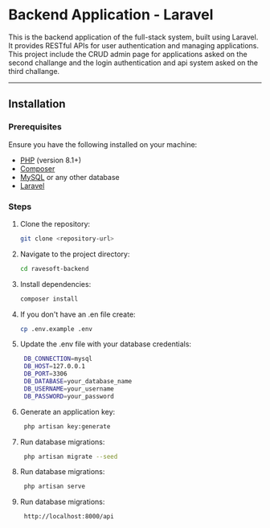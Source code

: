 # Backend Application - Laravel

This is the backend application of the full-stack system, built using Laravel. It provides RESTful APIs for user authentication and managing applications.
This project include the CRUD admin page for applications asked on the second challange and the login authentication and api system asked on the third challange.

---

## Installation

### Prerequisites
Ensure you have the following installed on your machine:
- [PHP](https://www.php.net/) (version 8.1+)
- [Composer](https://getcomposer.org/)
- [MySQL](https://www.mysql.com/) or any other database
- [Laravel](https://laravel.com/)

### Steps
1. Clone the repository:
   ```bash
   git clone <repository-url>
   
2. Navigate to the project directory:
   ```bash
   cd ravesoft-backend

3. Install dependencies:
   ```bash
   composer install
   
4. If you don't have an .en file create:
   ```bash
   cp .env.example .env

5. Update the .env file with your database credentials:
   ```bash
    DB_CONNECTION=mysql
    DB_HOST=127.0.0.1
    DB_PORT=3306
    DB_DATABASE=your_database_name
    DB_USERNAME=your_username
    DB_PASSWORD=your_password
   
6. Generate an application key:
   ```bash
    php artisan key:generate
   
7. Run database migrations:
   ```bash
    php artisan migrate --seed
   
8. Run database migrations:
   ```bash
    php artisan serve

9. Run database migrations:
   ```bash
    http://localhost:8000/api


